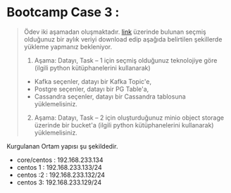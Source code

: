 
# Bootcamp Case 3 :

>    Ödev iki aşamadan oluşmaktadır. [link](https://data.ibb.gov.tr/dataset/saatlik-trafik-yogunluk-veri-seti) üzerinde bulunan seçmiş olduğunuz bir aylık veriyi download edip aşağıda belirtilen şekillerde yükleme yapmanız bekleniyor.
> 
> 1.  Aşama: Datayı, Task – 1 için seçmiş olduğunuz teknolojiye göre (ilgili python kütüphanelerini kullanarak)
> 
> -   Kafka seçenler, datayı bir Kafka Topic'e,
> -   Postgre seçenler, datayı bir PG Table'a,
> -   Cassandra seçenler, datayı bir Cassandra tablosuna  yüklemelisiniz.
>  2.  Aşama: Datayı, Task – 2 için oluşturduğunuz minio object storage
> üzerinde bir bucket'a (ilgili python kütüphanelerini kullanarak)  yüklemelisiniz.

Kurgulanan Ortam yapısı şu şekildedir.

 - core/centos : 192.168.233.134
 - centos 1 : 192.168.233.133/24
 - centos :2 : 192.168.233.132/24
 - centos 3:  192.168.233.129/24 

